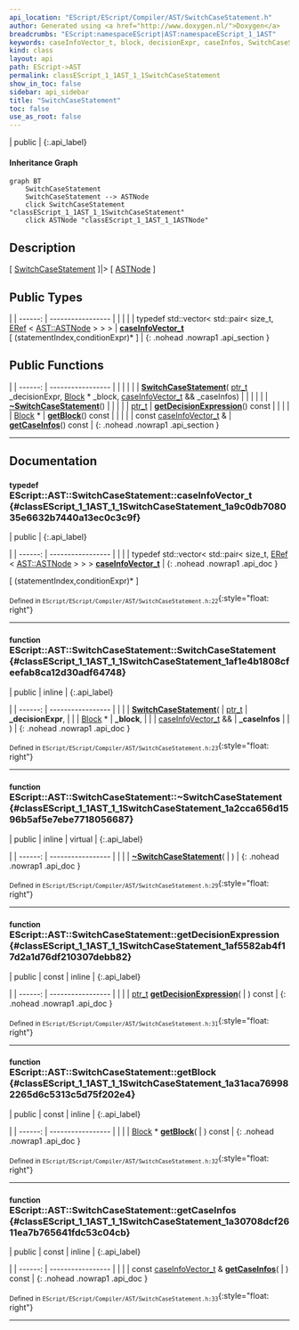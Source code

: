 ```yaml
---
api_location: "EScript/EScript/Compiler/AST/SwitchCaseStatement.h"
author: Generated using <a href="http://www.doxygen.nl/">Doxygen</a>
breadcrumbs: "EScript:namespaceEScript|AST:namespaceEScript_1_1AST"
keywords: caseInfoVector_t, block, decisionExpr, caseInfos, SwitchCaseStatement, ~SwitchCaseStatement, getDecisionExpression, getBlock, getCaseInfos
kind: class
layout: api
path: EScript->AST
permalink: classEScript_1_1AST_1_1SwitchCaseStatement
show_in_toc: false
sidebar: api_sidebar
title: "SwitchCaseStatement"
toc: false
use_as_root: false
---
```


| public |
{:.api_label}

#### Inheritance Graph

```mermaid
graph BT
	SwitchCaseStatement
	SwitchCaseStatement --> ASTNode
	click SwitchCaseStatement "classEScript_1_1AST_1_1SwitchCaseStatement"
	click ASTNode "classEScript_1_1AST_1_1ASTNode"
```

## Description

[ [SwitchCaseStatement](classEScript_1_1AST_1_1SwitchCaseStatement) ]|> [ [ASTNode](classEScript_1_1AST_1_1ASTNode) ]



## Public Types

|
| ------: | ----------------- |
|  | |
| typedef std::vector< std::pair< size_t, [ERef](classEScript_1_1ERef) < [AST::ASTNode](classEScript_1_1AST_1_1ASTNode) > > > | **[caseInfoVector_t](#classEScript_1_1AST_1_1SwitchCaseStatement_1a9c0db708035e6632b7440a13ec0c3c9f)**  <br/> [ (statementIndex,conditionExpr)* ] |
{: .nohead .nowrap1 .api_section }


## Public Functions

|
| ------: | ----------------- |
|  | |
|  | **[SwitchCaseStatement](#classEScript_1_1AST_1_1SwitchCaseStatement_1af1e4b1808cfeefab8ca12d30adf64748)**( [ptr_t](classEScript_1_1AST_1_1ASTNode#classEScript_1_1AST_1_1ASTNode_1a3b66b4450e328f61c873204f6e4183a5)  _decisionExpr,  [Block](classEScript_1_1AST_1_1Block) * _block,  [caseInfoVector_t](classEScript_1_1AST_1_1SwitchCaseStatement#classEScript_1_1AST_1_1SwitchCaseStatement_1a9c0db708035e6632b7440a13ec0c3c9f) && _caseInfos) |
|  | |
|  | **[~SwitchCaseStatement](#classEScript_1_1AST_1_1SwitchCaseStatement_1a2cca656d1596b5af5e7ebe7718056687)**() |
|  | |
| [ptr_t](classEScript_1_1AST_1_1ASTNode#classEScript_1_1AST_1_1ASTNode_1a3b66b4450e328f61c873204f6e4183a5) | **[getDecisionExpression](#classEScript_1_1AST_1_1SwitchCaseStatement_1af5582ab4f17d2a1d76df210307debb82)**() const |
|  | |
| [Block](classEScript_1_1AST_1_1Block) * | **[getBlock](#classEScript_1_1AST_1_1SwitchCaseStatement_1a31aca769982265d6c5313c5d75f202e4)**() const |
|  | |
| const [caseInfoVector_t](classEScript_1_1AST_1_1SwitchCaseStatement#classEScript_1_1AST_1_1SwitchCaseStatement_1a9c0db708035e6632b7440a13ec0c3c9f) & | **[getCaseInfos](#classEScript_1_1AST_1_1SwitchCaseStatement_1a30708dcf2611ea7b765641fdc53c04cb)**() const |
{: .nohead .nowrap1 .api_section }


-------------------------------------------------------------------

## Documentation

### <small>typedef</small><br/> EScript::AST::SwitchCaseStatement::caseInfoVector_t {#classEScript_1_1AST_1_1SwitchCaseStatement_1a9c0db708035e6632b7440a13ec0c3c9f}

| public |
{:.api_label}

|
| ------: | ----------------- |
|  |
| typedef std::vector< std::pair< size_t, [ERef](classEScript_1_1ERef) < [AST::ASTNode](classEScript_1_1AST_1_1ASTNode) > > > **[caseInfoVector_t](#classEScript_1_1AST_1_1SwitchCaseStatement_1a9c0db708035e6632b7440a13ec0c3c9f)**  |
{: .nohead .nowrap1 .api_doc }

[ (statementIndex,conditionExpr)* ]





<sub>Defined in `EScript/EScript/Compiler/AST/SwitchCaseStatement.h:22`</sub>{:style="float: right"}

-------------------------------------------------------------------

### <small>function</small><br/> EScript::AST::SwitchCaseStatement::SwitchCaseStatement {#classEScript_1_1AST_1_1SwitchCaseStatement_1af1e4b1808cfeefab8ca12d30adf64748}

| public | inline |
{:.api_label}

|
| ------: | ----------------- |
|  |
|  **[SwitchCaseStatement](#classEScript_1_1AST_1_1SwitchCaseStatement_1af1e4b1808cfeefab8ca12d30adf64748)**( |  [ptr_t](classEScript_1_1AST_1_1ASTNode#classEScript_1_1AST_1_1ASTNode_1a3b66b4450e328f61c873204f6e4183a5)  | **_decisionExpr**, |
| |  [Block](classEScript_1_1AST_1_1Block) * | **_block**, |
| |  [caseInfoVector_t](classEScript_1_1AST_1_1SwitchCaseStatement#classEScript_1_1AST_1_1SwitchCaseStatement_1a9c0db708035e6632b7440a13ec0c3c9f) && | **_caseInfos** |
|   ) |
{: .nohead .nowrap1 .api_doc }





<sub>Defined in `EScript/EScript/Compiler/AST/SwitchCaseStatement.h:23`</sub>{:style="float: right"}

-------------------------------------------------------------------

### <small>function</small><br/> EScript::AST::SwitchCaseStatement::~SwitchCaseStatement {#classEScript_1_1AST_1_1SwitchCaseStatement_1a2cca656d1596b5af5e7ebe7718056687}

| public | inline | virtual |
{:.api_label}

|
| ------: | ----------------- |
|  |
|  **[~SwitchCaseStatement](#classEScript_1_1AST_1_1SwitchCaseStatement_1a2cca656d1596b5af5e7ebe7718056687)**( |  ) |
{: .nohead .nowrap1 .api_doc }





<sub>Defined in `EScript/EScript/Compiler/AST/SwitchCaseStatement.h:29`</sub>{:style="float: right"}

-------------------------------------------------------------------

### <small>function</small><br/> EScript::AST::SwitchCaseStatement::getDecisionExpression {#classEScript_1_1AST_1_1SwitchCaseStatement_1af5582ab4f17d2a1d76df210307debb82}

| public | const | inline |
{:.api_label}

|
| ------: | ----------------- |
|  |
| [ptr_t](classEScript_1_1AST_1_1ASTNode#classEScript_1_1AST_1_1ASTNode_1a3b66b4450e328f61c873204f6e4183a5) **[getDecisionExpression](#classEScript_1_1AST_1_1SwitchCaseStatement_1af5582ab4f17d2a1d76df210307debb82)**( |  ) const |
{: .nohead .nowrap1 .api_doc }





<sub>Defined in `EScript/EScript/Compiler/AST/SwitchCaseStatement.h:31`</sub>{:style="float: right"}

-------------------------------------------------------------------

### <small>function</small><br/> EScript::AST::SwitchCaseStatement::getBlock {#classEScript_1_1AST_1_1SwitchCaseStatement_1a31aca769982265d6c5313c5d75f202e4}

| public | const | inline |
{:.api_label}

|
| ------: | ----------------- |
|  |
| [Block](classEScript_1_1AST_1_1Block) * **[getBlock](#classEScript_1_1AST_1_1SwitchCaseStatement_1a31aca769982265d6c5313c5d75f202e4)**( |  ) const |
{: .nohead .nowrap1 .api_doc }





<sub>Defined in `EScript/EScript/Compiler/AST/SwitchCaseStatement.h:32`</sub>{:style="float: right"}

-------------------------------------------------------------------

### <small>function</small><br/> EScript::AST::SwitchCaseStatement::getCaseInfos {#classEScript_1_1AST_1_1SwitchCaseStatement_1a30708dcf2611ea7b765641fdc53c04cb}

| public | const | inline |
{:.api_label}

|
| ------: | ----------------- |
|  |
| const [caseInfoVector_t](classEScript_1_1AST_1_1SwitchCaseStatement#classEScript_1_1AST_1_1SwitchCaseStatement_1a9c0db708035e6632b7440a13ec0c3c9f) & **[getCaseInfos](#classEScript_1_1AST_1_1SwitchCaseStatement_1a30708dcf2611ea7b765641fdc53c04cb)**( |  ) const |
{: .nohead .nowrap1 .api_doc }





<sub>Defined in `EScript/EScript/Compiler/AST/SwitchCaseStatement.h:33`</sub>{:style="float: right"}

-------------------------------------------------------------------

